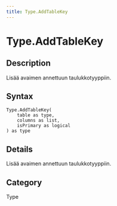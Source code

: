 ```yaml
---
title: Type.AddTableKey
---
```


# Type.AddTableKey


## Description

Lisää avaimen annettuun taulukkotyyppiin.


## Syntax

```powerquery
Type.AddTableKey(
    table as type,
    columns as list,
    isPrimary as logical
) as type
```


## Details

Lisää avaimen annettuun taulukkotyyppiin.



## Category
Type
